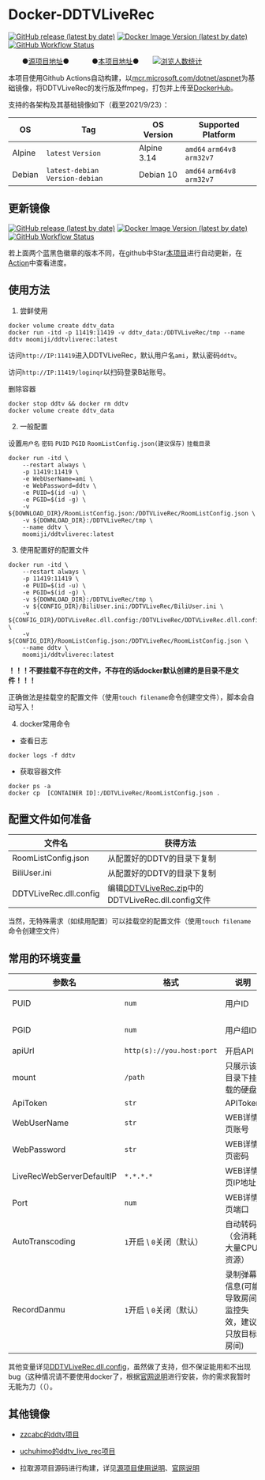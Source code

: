# Docker-DDTVLiveRec

[![GitHub release (latest by date)](https://img.shields.io/github/v/release/CHKZL/DDTV2?label=DDTVLiveRec&style=flat-square)](https://github.com/CHKZL/DDTV2/releases/latest)
[![Docker Image Version (latest by date)](https://img.shields.io/docker/v/moomiji/ddtvliverec?label=DockerHub&style=flat-square)](https://hub.docker.com/r/moomiji/ddtvliverec/tags?page=1&ordering=last_updated)
[![GitHub Workflow Status](https://img.shields.io/github/workflow/status/moomiji/Docker-DDTVLiveRec/DDTVLiveRec_docker?label=Docker%20Build&style=flat-square)](https://github.com/moomiji/Docker-DDTVLiveRec/actions/workflows/DDTVLiveRec_docker.yml)

　　●[源项目地址](https://github.com/CHKZL/DDTV2)●　　　 ●[本项目地址](https://github.com/moomiji/Docker-DDTVLiveRec)●　　[![浏览人数统计](https://s04.flagcounter.com/mini/xztG/bg_FFFFFF/txt_000000/border_FFFFFF/flags_0/)](http://s04.flagcounter.com/more/xztG)

本项目使用Github Actions自动构建，以[mcr.microsoft.com/dotnet/aspnet](https://hub.docker.com/_/microsoft-dotnet-aspnet)为基础镜像，将DDTVLiveRec的发行版及ffmpeg，打包并上传至[DockerHub](https://hub.docker.com/r/moomiji/ddtvliverec)。

支持的各架构及其基础镜像如下（截至2021/9/23）：

| OS | Tag | OS Version  | Supported Platform |
| ---- | ---- | ---- | ---- |
| Alpine | `latest` `Version` | Alpine 3.14 | `amd64` `arm64v8` `arm32v7` |
| Debian | `latest-debian` `Version-debian` | Debian 10 | `amd64` `arm64v8` `arm32v7` |

## 更新镜像

[![GitHub release (latest by date)](https://img.shields.io/github/v/release/CHKZL/DDTV2?label=DDTVLiveRec&style=flat-square)](https://github.com/CHKZL/DDTV2/releases/latest)
[![Docker Image Version (latest by date)](https://img.shields.io/docker/v/moomiji/ddtvliverec?label=DockerHub&style=flat-square)](https://hub.docker.com/r/moomiji/ddtvliverec/tags?page=1&ordering=last_updated)
[![GitHub Workflow Status](https://img.shields.io/github/workflow/status/moomiji/Docker-DDTVLiveRec/DDTVLiveRec_docker?label=Docker%20Build&style=flat-square)](https://github.com/moomiji/Docker-DDTVLiveRec/actions/workflows/DDTVLiveRec_docker.yml)

若上面两个蓝黑色徽章的版本不同，在github中Star[本项目](https://github.com/moomiji/Docker-DDTVLiveRec)进行自动更新，在[Action](https://github.com/moomiji/Docker-DDTVLiveRec/actions/workflows/DDTVLiveRec_docker.yml)中查看进度。

## 使用方法

1. 尝鲜使用

```shell
docker volume create ddtv_data
docker run -itd -p 11419:11419 -v ddtv_data:/DDTVLiveRec/tmp --name ddtv moomiji/ddtvliverec:latest
```
访问`http://IP:11419`进入DDTVLiveRec，默认用户名`ami`，默认密码`ddtv`。

访问`http://IP:11419/loginqr`以扫码登录B站账号。

删除容器

```shell
docker stop ddtv && docker rm ddtv
docker volume create ddtv_data
```

2. 一般配置

设置`用户名` `密码` `PUID` `PGID` `RoomListConfig.json(建议保存)` `挂载目录`

```shell
docker run -itd \
    --restart always \
    -p 11419:11419 \
    -e WebUserName=ami \
    -e WebPassword=ddtv \
    -e PUID=$(id -u) \
    -e PGID=$(id -g) \
    -v ${DOWNLOAD_DIR}/RoomListConfig.json:/DDTVLiveRec/RoomListConfig.json \
    -v ${DOWNLOAD_DIR}:/DDTVLiveRec/tmp \
    --name ddtv \
    moomiji/ddtvliverec:latest
```

3. 使用配置好的配置文件

```shell
docker run -itd \
    --restart always \
    -p 11419:11419 \
    -e PUID=$(id -u) \
    -e PGID=$(id -g) \
    -v ${DOWNLOAD_DIR}:/DDTVLiveRec/tmp \
    -v ${CONFIG_DIR}/BiliUser.ini:/DDTVLiveRec/BiliUser.ini \
    -v ${CONFIG_DIR}/DDTVLiveRec.dll.config:/DDTVLiveRec/DDTVLiveRec.dll.config \
    -v ${CONFIG_DIR}/RoomListConfig.json:/DDTVLiveRec/RoomListConfig.json \
    --name ddtv \
    moomiji/ddtvliverec:latest
```

**！！！不要挂载不存在的文件，不存在的话docker默认创建的是目录不是文件！！！**

正确做法是挂载空的配置文件（使用`touch filename`命令创建空文件），脚本会自动写入！

4. docker常用命令

- 查看日志

```shell
docker logs -f ddtv
```

- 获取容器文件

```shell
docker ps -a
docker cp  [CONTAINER ID]:/DDTVLiveRec/RoomListConfig.json .
```

## 配置文件如何准备

| 文件名 | 获得方法 |
| ----  | ----  |
| RoomListConfig.json  | 从配置好的DDTV的目录下复制 |
| BiliUser.ini  | 从配置好的DDTV的目录下复制  |
| DDTVLiveRec.dll.config  | 编辑[DDTVLiveRec.zip](https://github.com/CHKZL/DDTV2/releases/latest)中的DDTVLiveRec.dll.config文件 |

当然，无特殊需求（如续用配置）可以挂载空的配置文件（使用`touch filename`命令创建空文件）

## 常用的环境变量

| 参数名 | 格式 | 说明 | 位于 |
| ---- | ---- | ---- | ---- |
| PUID | `num` | 用户ID | 用于运行程序，解决下载文件权限问题 |
| PGID | `num` | 用户组ID | 用于运行程序，解决下载文件权限问题 |
| apiUrl | `http(s)://you.host:port` | 开启API | static/config.js |
| mount | `/path` | 只展示该目录下挂载的硬盘 | static/config.js |
| ApiToken | `str` | APIToken | DDTVLiveRec.dll.config |
| WebUserName | `str` | WEB详情页账号 | DDTVLiveRec.dll.config |
| WebPassword | `str` | WEB详情页密码 | DDTVLiveRec.dll.config |
| LiveRecWebServerDefaultIP | `*.*.*.*` | WEB详情页IP地址 | DDTVLiveRec.dll.config |
| Port | `num` | WEB详情页端口 | DDTVLiveRec.dll.config |
| AutoTranscoding | `1`开启 \ `0`关闭（默认） | 自动转码（会消耗大量CPU资源） | DDTVLiveRec.dll.config |
| RecordDanmu | `1`开启 \ `0`关闭（默认） | 录制弹幕信息(可能导致房间监控失效，建议只放目标房间) | DDTVLiveRec.dll.config |

其他变量详见[DDTVLiveRec.dll.config](https://github.com/CHKZL/DDTV2/blob/master/DDTVLiveRec/App.config)，虽然做了支持，但不保证能用和不出现bug（这种情况请不要使用docker了，根据[官网说明](https://ddtv.pro/install/DDTVLiveRecForLinux.html)进行安装，你的需求我暂时无能为力（（）。

## 其他镜像

- [zzcabc的ddtv项目](https://hub.docker.com/r/zzcabc/ddtv)

- [uchuhimo的ddtv_live_rec项目](https://hub.docker.com/r/uchuhimo/ddtv_live_rec)

- 拉取源项目源码进行构建，详见[源项目使用说明](https://github.com/CHKZL/DDTV2/tree/master/DDTVLiveRec#%E5%A6%82%E6%9E%9C%E4%BD%BF%E7%94%A8docker%E6%9E%84%E5%BB%BA)、[官网说明](https://ddtv.pro/install/Docker.html)
